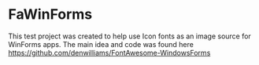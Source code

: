 # FaWinForms

This test project was created to help use Icon fonts as an image source for WinForms apps. The main idea and code was found here https://github.com/denwilliams/FontAwesome-WindowsForms  
